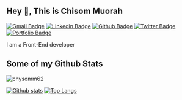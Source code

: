 ## Hey 👋, This is Chisom Muorah

[![Gmail Badge](https://img.shields.io/badge/-chisommuorah@gmail.com-c14438?style=flat&logo=Gmail&logoColor=white&link=mailto:chisommuorah@gmail.com)](mailto:chisommuorah@gmail.com)
[![Linkedin Badge](https://img.shields.io/badge/-chi-muorah-6a8515193?style=flat&logo=Linkedin&logoColor=white&link=https://www.linkedin.com/in/chi-muorah-6a8515193/)](https://www.linkedin.com/in/chi-muorah-6a8515193/) [![Github Badge](https://img.shields.io/badge/-chysomm62-grey?style=flat&logo=github&logoColor=white&link=https://github.com/chysomm62/)](https://www.github.com/chysomm62/) [![Twitter Badge](https://img.shields.io/badge/-preda-00acee?style=flat&logo=twitter&logoColor=white&link=https://twitter.com/preda/)](https://www.twitter.com/preda/) [![Portfolio Badge](https://img.shields.io/badge/portfolio-web-blue?style=flat&link=chysomm62.github.io/)](chysomm62.github.io/) <p align='left'>I am a Front-End developer</p>

## Some of my Github Stats

<p align=left> <img src=https://komarev.com/ghpvc/?username=chysomm62 alt=chysomm62 /> </p>

[![Github stats](https://github-readme-stats.vercel.app/api?username=chysomm62&show_icons=true&include_all_commits=true)](https://github.com/chysomm62/github-readme-stats)
[![Top Langs](https://github-readme-stats.vercel.app/api/top-langs/?username=chysomm62&layout=compact)](https://github.com/chysomm62/github-readme-stats)

<!--
**chysomm62/chysomm62** is a ✨ _special_ ✨ repository because its `README.md` (this file) appears on your GitHub profile.

Here are some ideas to get you started:

- 🔭 I’m currently working on ...
- 🌱 I’m currently learning ...
- 👯 I’m looking to collaborate on ...
- 🤔 I’m looking for help with ...
- 💬 Ask me about ...
- 📫 How to reach me: ...
- 😄 Pronouns: ...
- ⚡ Fun fact: ...
-->
